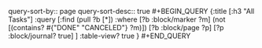 query-sort-by:: page
query-sort-desc:: true
#+BEGIN_QUERY
{:title [:h3 "All Tasks"]
 :query [:find (pull ?b [*])
 :where
   [?b :block/marker ?m]
   (not [(contains? #{"DONE" "CANCELED"} ?m)])
   [?b :block/page ?p]
   [?p :block/journal? true]
 ]
 :table-view? true
}
#+END_QUERY
